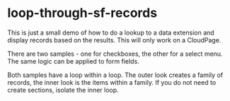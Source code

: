 # loop-through-sf-records

This is just a small demo of how to do a lookup to a data extension and display records based on the results. This will only work on a CloudPage.

There are two samples - one for checkboxes, the other for a select menu. The same logic can be applied to form fields.

Both samples have a loop within a loop. The outer look creates a family of records, the inner look is the items within a family. If you do not need to create sections, isolate the inner loop.